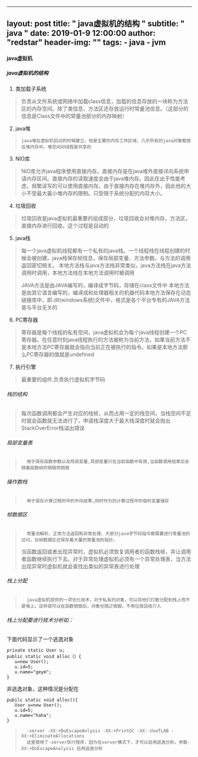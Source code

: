  ---
 layout:     post
 title:      " java虚拟机的结构 "
 subtitle:   " java "
 date:       2019-01-9 12:00:00
 author:     "redstar"
 header-img: ""
 tags:
     - java
     - jvm
 ---


#### java虚拟机
##### java虚拟机的结构
1. 类加载子系统
> 	负责从文件系统或网络中加载class信息，加载的信息存放的一块称为方法区的内存空间。除了类信息，方法区还存放运行时常量池信息。（这部分的信息是Class文件中的常量池部分的内存映射）
2. java堆
>     java堆在虚拟机启动的时候建立，他是主要的内存工作区域，几乎所有的java对象都放在堆内存中。堆空间对线程是共享的
3. NIO库
> 	NIO库允许java程序使用直接内存。直接内存是在java堆外直接详向系统申请内存区间。直接内存的读取速度会由于java堆内存。因此在出于性能考虑，频繁读写的可以使用直接内存。由于直接内存在堆内存外，因此他的大小不受最大最小堆内存的限制。只受限于系统分配的内存大小。
4. 垃圾回收
> 	垃圾回收是java虚拟机最重要的组成部分，垃圾回收会对堆内存，方法区，直接内存进行回收。这个过程是自动的
5. java栈
> 	每一个java虚拟机线程都有一个私有的java栈。一个线程栈在线程创建的时候会被创建。java栈保存帧信息，保存局部变量、方法参数。与方法的调用返回密切相关。
> 本地方法栈与java方法栈非常类似，java方法栈在java方法调用时调用，本地方法栈在本地方法调用时被调用
> 
> JAVA方法是由JAVA编写的，编译成字节码，存储在class文件中
> 本地方法是由其它语言编写的，编译成和处理器相关的机器代码本地方法保存在动态链接库中，即.dll(windows系统)文件中，格式是各个平台专有的JAVA方法是与平台无关的
6. PC寄存器
> 	寄存器是每个线程的私有空间，java虚拟机会为每个java线程创建一个PC寄存器。在任意时刻java线程执行的方法被称为当前方法，如果当前方法不是本地方法PC寄存器就会指向当前正在被执行的指令。如果是本地方法那么PC寄存器的值就是undefined
7. 执行引擎
> 	最重要的组件,负责执行虚拟机字节码

###### 栈的结构
>  每次函数调用都会产生对应的栈帧，从而占用一定的栈空间，当栈空间不足时就会函数就无法进行了，申请栈深度大于最大栈深度时就会抛出StackOverError栈溢出错误

###### 	局部变量表
> 		用于保存函数参数以及局部变量,局部变量只在当前函数中有效,当函数调用结束后会随着函数帧的销毁而销毁

###### 	操作数栈
> 		用于保存计算过程的中的中间结果,同时作为的计算过程中的临时变量储存

###### 	帧数据区
> 		常量池解析、正常方法返回和异常处理，大部分java字节码指令都需要进行常量池的访问，在帧数据区还保存着大量的常量池的指针。
> 当函数返回或者出现异常时，虚拟机必须恢复调用者的函数栈帧，并让调用者函数继续执行下去。对于异常处理虚拟机必须有一个异常处理表，当方法出现异常时虚拟机就会查找出类似的异常表进行处理

###### 	栈上分配
> 		java虚拟机提供的一项优化技术，对于私有的对象，可以将他们打散分配到栈上而不是堆上。这样就可以在函数销毁后，对象也随之销毁，不用垃圾回收介入
		
######  栈上分配要进行技术分析如：
下面代码显示了一个逃逸对象

```
private static User u;
public static void alloc（）{
   u=new User();
   u.id=5;
   u.name="geym";
}
```

非逃逸对象，这种情况是分配在

```
pubilc static void alloc(){
   User u=new User();
   u.id=5;
   u.name="haha";
}
```
> 		-server -XX:+DoEscapeAnlysis -XX:+PrintGC -XX:-UseTLAB -XX:+EliminateAllocations 
> 		这里使用了-server执行程序，因为在server模式下，才可以启用逃逸分析。参数-XX:+DoEscapeAnalysis 启用逃逸分析
